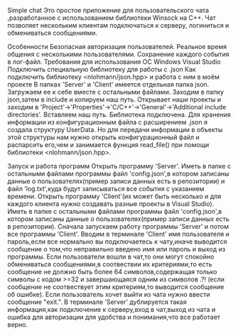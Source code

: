 Simple chat
Это простое приложение для пользовательского чата ,разработанное с использованием библиотеки Winsock на C++. Чат позволяет нескольким клиентам подключаться к серверу, логиниться и обмениваться сообщениями.

Особенности
Безопасная авторизация пользователей.
Реальное время общения с несколькими пользователями.
Сохранение каждого события в лог-файл.
Требования для использования
ОС Windows
Visual Studio
Подключить специальную библиотеку для работы с .json
Как подключить библиотеку <nlohmann/json.hpp> и работа с ним в моём проекте
В папках 'Server' и 'Client' имеется отдельная папка json. Загружаем ее к себе вместе с остальными файлами.
Заходим в папку json,затем в include и копируем наш путь.
Открывает наши проекты и заходим в 'Project'->'Properties'->'C/C++'->'General'->'Additional include directories'.
Вставляем наш путь.
Библиотека подключена.
Для хранения информации из конфигурационным файла с расширением .json я создала структуру UserData. Но для передачи информации в объекты этой структуры нам нужно открыть конфигурационный файл и распарсить его,чем и занимается функция read_file() при помощи библиотеки <nlohmann/json.hpp>.

Запуск и работа программ
Открыть программу 'Server'.
Иметь в папке с остальными файлами программы файл 'config.json',в котором записаны данные о пользователях(пример записи данных есть в репозитории) и файл 'log.txt',куда будут записываться все события с указанием времени.
Открыть программу 'Client'(их может быть несколько и для каждого клиента нужно создавать разные проекты в Visual Studio).
Иметь в папке с остальными файлами программы файл 'config.json',в котором записаны данные о пользователях(пример записи данных есть в репозитории).
Сначала запускаем работу программы 'Server' и потом все программы 'Client'.
Вводим в терминале 'Client' имя пользователя и пароль,если все нормально вы подключаетесь к чату,иначе выводится сообщение о том,что неправильно введено имя или пароль и выход из программы.
Если пользователи вошли в чат,то они могут спокойно обмениваться сообщениями,в соотвествии их критериями,то есть сообщение не должно быть более 64 символов,содержащая только символы с кодом >=32 и завершающаяся одним из символов .?! (если сообщение не соотвествует этим критериям,то выводится сообщение об ошибке).
Если пользователь хочет выйти из чата нужно ввести сообщение "exit.".
В терминале 'Server' дублируется такая информация,как подключение к серверу,вход в чат,выход из чата и ошибка для авторизации для удобства и понимания,что все работает верно.
